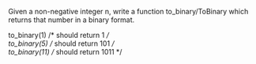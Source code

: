 Given a non-negative integer n, write a function to_binary/ToBinary which returns that number in a binary format.

to_binary(1)  /* should return 1 */  
to_binary(5)  /* should return 101 */  
to_binary(11) /* should return 1011 */  
